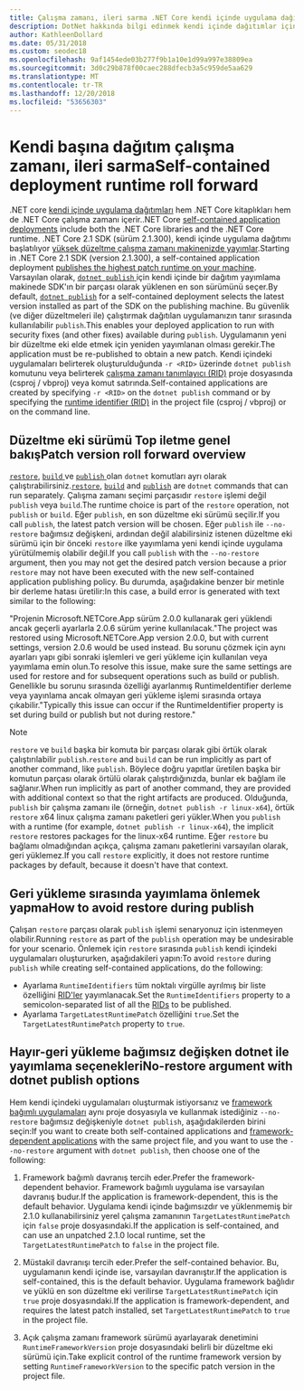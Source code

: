 ```yaml
---
title: Çalışma zamanı, ileri sarma .NET Core kendi içinde uygulama dağıtımları için.
description: DotNet hakkında bilgi edinmek kendi içinde dağıtımlar için değişiklikleri yayımlayın.
author: KathleenDollard
ms.date: 05/31/2018
ms.custom: seodec18
ms.openlocfilehash: 9af1454ede03b277f9b1a10e1d99a997e38809ea
ms.sourcegitcommit: 3d0c29b878f00caec288dfecb3a5c959de5aa629
ms.translationtype: MT
ms.contentlocale: tr-TR
ms.lasthandoff: 12/20/2018
ms.locfileid: "53656303"
---
```

# <a name="self-contained-deployment-runtime-roll-forward"></a><span data-ttu-id="5befb-103">Kendi başına dağıtım çalışma zamanı, ileri sarma</span><span class="sxs-lookup"><span data-stu-id="5befb-103">Self-contained deployment runtime roll forward</span></span>

<span data-ttu-id="5befb-104">.NET core [kendi içinde uygulama dağıtımları](index.md) hem .NET Core kitaplıkları hem de .NET Core çalışma zamanı içerir.</span><span class="sxs-lookup"><span data-stu-id="5befb-104">.NET Core [self-contained application deployments](index.md) include both the .NET Core libraries and the .NET Core runtime.</span></span> <span data-ttu-id="5befb-105">.NET Core 2.1 SDK (sürüm 2.1.300), kendi içinde uygulama dağıtımı başlatılıyor [yüksek düzeltme çalışma zamanı makinenizde yayımlar](https://github.com/dotnet/designs/pull/36).</span><span class="sxs-lookup"><span data-stu-id="5befb-105">Starting in .NET Core 2.1 SDK (version 2.1.300), a self-contained application deployment [publishes the highest patch runtime on your machine](https://github.com/dotnet/designs/pull/36).</span></span> <span data-ttu-id="5befb-106">Varsayılan olarak, [ `dotnet publish` ](../tools/dotnet-publish.md) için kendi içinde bir dağıtım yayımlama makinede SDK'ın bir parçası olarak yüklenen en son sürümünü seçer.</span><span class="sxs-lookup"><span data-stu-id="5befb-106">By default, [`dotnet publish`](../tools/dotnet-publish.md) for a self-contained deployment selects the latest version installed as part of the SDK on the publishing machine.</span></span> <span data-ttu-id="5befb-107">Bu güvenlik (ve diğer düzeltmeleri ile) çalıştırmak dağıtılan uygulamanızın tanır sırasında kullanılabilir `publish`.</span><span class="sxs-lookup"><span data-stu-id="5befb-107">This enables your deployed application to run with security fixes (and other fixes) available during `publish`.</span></span> <span data-ttu-id="5befb-108">Uygulamanın yeni bir düzeltme eki elde etmek için yeniden yayımlanan olması gerekir.</span><span class="sxs-lookup"><span data-stu-id="5befb-108">The application must be re-published to obtain a new patch.</span></span> <span data-ttu-id="5befb-109">Kendi içindeki uygulamaları belirterek oluşturulduğunda `-r <RID>` üzerinde `dotnet publish` komutunu veya belirterek [çalışma zamanı tanımlayıcı (RID)](../rid-catalog.md) proje dosyasında (csproj / vbproj) veya komut satırında.</span><span class="sxs-lookup"><span data-stu-id="5befb-109">Self-contained applications are created by specifying `-r <RID>` on the `dotnet publish` command or by specifying the [runtime identifier (RID)](../rid-catalog.md) in the project file (csproj / vbproj) or on the command line.</span></span>

## <a name="patch-version-roll-forward-overview"></a><span data-ttu-id="5befb-110">Düzeltme eki sürümü Top iletme genel bakış</span><span class="sxs-lookup"><span data-stu-id="5befb-110">Patch version roll forward overview</span></span>

<span data-ttu-id="5befb-111">[`restore`](../tools/dotnet-restore.md), [ `build` ](../tools/dotnet-build.md) ve [ `publish` ](../tools/dotnet-publish.md) olan `dotnet` komutları ayrı olarak çalıştırabilirsiniz.</span><span class="sxs-lookup"><span data-stu-id="5befb-111">[`restore`](../tools/dotnet-restore.md), [`build`](../tools/dotnet-build.md) and [`publish`](../tools/dotnet-publish.md) are `dotnet` commands that can run separately.</span></span> <span data-ttu-id="5befb-112">Çalışma zamanı seçimi parçasıdır `restore` işlemi değil `publish` veya `build`.</span><span class="sxs-lookup"><span data-stu-id="5befb-112">The runtime choice is part of the `restore` operation, not `publish` or `build`.</span></span> <span data-ttu-id="5befb-113">Eğer `publish`, en son düzeltme eki sürümü seçilir.</span><span class="sxs-lookup"><span data-stu-id="5befb-113">If you call `publish`, the latest patch version will be chosen.</span></span> <span data-ttu-id="5befb-114">Eğer `publish` ile `--no-restore` bağımsız değişkeni, ardından değil alabilirsiniz istenen düzeltme eki sürümü için bir önceki `restore` ilke yayımlama yeni kendi içinde uygulama yürütülmemiş olabilir değil.</span><span class="sxs-lookup"><span data-stu-id="5befb-114">If you call `publish` with the `--no-restore` argument, then you may not get the desired patch version because a prior `restore` may not have been executed with the new self-contained application publishing policy.</span></span> <span data-ttu-id="5befb-115">Bu durumda, aşağıdakine benzer bir metinle bir derleme hatası üretilir:</span><span class="sxs-lookup"><span data-stu-id="5befb-115">In this case, a build error is generated with text similar to the following:</span></span>

  <span data-ttu-id="5befb-116">"Projenin Microsoft.NETCore.App sürüm 2.0.0 kullanarak geri yüklendi ancak geçerli ayarlarla 2.0.6 sürüm yerine kullanılacak.</span><span class="sxs-lookup"><span data-stu-id="5befb-116">"The project was restored using Microsoft.NETCore.App version 2.0.0, but with current settings, version 2.0.6 would be used instead.</span></span> <span data-ttu-id="5befb-117">Bu sorunu çözmek için aynı ayarları yapı gibi sonraki işlemleri ve geri yükleme için kullanılan veya yayımlama emin olun.</span><span class="sxs-lookup"><span data-stu-id="5befb-117">To resolve this issue, make sure the same settings are used for restore and for subsequent operations such as build or publish.</span></span> <span data-ttu-id="5befb-118">Genellikle bu sorunu sırasında özelliği ayarlanmış RuntimeIdentifier derleme veya yayınlama ancak olmayan geri yükleme işlemi sırasında ortaya çıkabilir."</span><span class="sxs-lookup"><span data-stu-id="5befb-118">Typically this issue can occur if the RuntimeIdentifier property is set during build or publish but not during restore."</span></span>

> [!NOTE]
> <span data-ttu-id="5befb-119">`restore` ve `build` başka bir komuta bir parçası olarak gibi örtük olarak çalıştırılabilir `publish`.</span><span class="sxs-lookup"><span data-stu-id="5befb-119">`restore` and `build` can be run implicitly as part of another command, like `publish`.</span></span> <span data-ttu-id="5befb-120">Böylece doğru yapıtlar üretilen başka bir komutun parçası olarak örtülü olarak çalıştırdığınızda, bunlar ek bağlam ile sağlanır.</span><span class="sxs-lookup"><span data-stu-id="5befb-120">When run implicitly as part of another command, they are provided with additional context so that the right artifacts are produced.</span></span> <span data-ttu-id="5befb-121">Olduğunda, `publish` bir çalışma zamanı ile (örneğin, `dotnet publish -r linux-x64`), örtük `restore` x64 linux çalışma zamanı paketleri geri yükler.</span><span class="sxs-lookup"><span data-stu-id="5befb-121">When you `publish` with a runtime (for example, `dotnet publish -r linux-x64`), the implicit `restore` restores packages for the linux-x64 runtime.</span></span> <span data-ttu-id="5befb-122">Eğer `restore` bu bağlamı olmadığından açıkça, çalışma zamanı paketlerini varsayılan olarak, geri yüklemez.</span><span class="sxs-lookup"><span data-stu-id="5befb-122">If you call `restore` explicitly, it does not restore runtime packages by default, because it doesn't have that context.</span></span>

## <a name="how-to-avoid-restore-during-publish"></a><span data-ttu-id="5befb-123">Geri yükleme sırasında yayımlama önlemek yapma</span><span class="sxs-lookup"><span data-stu-id="5befb-123">How to avoid restore during publish</span></span>

<span data-ttu-id="5befb-124">Çalışan `restore` parçası olarak `publish` işlemi senaryonuz için istenmeyen olabilir.</span><span class="sxs-lookup"><span data-stu-id="5befb-124">Running `restore` as part of the `publish` operation may be undesirable for your scenario.</span></span> <span data-ttu-id="5befb-125">Önlemek için `restore` sırasında `publish` kendi içindeki uygulamaları oluştururken, aşağıdakileri yapın:</span><span class="sxs-lookup"><span data-stu-id="5befb-125">To avoid `restore` during `publish` while creating self-contained applications, do the following:</span></span>

* <span data-ttu-id="5befb-126">Ayarlama `RuntimeIdentifiers` tüm noktalı virgülle ayrılmış bir liste özelliğini [RID'ler](../rid-catalog.md) yayımlanacak.</span><span class="sxs-lookup"><span data-stu-id="5befb-126">Set the `RuntimeIdentifiers` property to a semicolon-separated list of all the [RIDs](../rid-catalog.md) to be published.</span></span>
* <span data-ttu-id="5befb-127">Ayarlama `TargetLatestRuntimePatch` özelliğini `true`.</span><span class="sxs-lookup"><span data-stu-id="5befb-127">Set the `TargetLatestRuntimePatch` property to `true`.</span></span>

## <a name="no-restore-argument-with-dotnet-publish-options"></a><span data-ttu-id="5befb-128">Hayır-geri yükleme bağımsız değişken dotnet ile yayımlama seçenekleri</span><span class="sxs-lookup"><span data-stu-id="5befb-128">No-restore argument with dotnet publish options</span></span>

<span data-ttu-id="5befb-129">Hem kendi içindeki uygulamaları oluşturmak istiyorsanız ve [framework bağımlı uygulamaları](index.md) aynı proje dosyasıyla ve kullanmak istediğiniz `--no-restore` bağımsız değişkeniyle `dotnet publish`, aşağıdakilerden birini seçin:</span><span class="sxs-lookup"><span data-stu-id="5befb-129">If you want to create both self-contained applications and [framework-dependent applications](index.md) with the same project file, and you want to use the `--no-restore` argument with `dotnet publish`, then choose one of the following:</span></span>

1. <span data-ttu-id="5befb-130">Framework bağımlı davranış tercih eder.</span><span class="sxs-lookup"><span data-stu-id="5befb-130">Prefer the framework-dependent behavior.</span></span> <span data-ttu-id="5befb-131">Framework bağımlı uygulama ise varsayılan davranış budur.</span><span class="sxs-lookup"><span data-stu-id="5befb-131">If the application is framework-dependent, this is the default behavior.</span></span> <span data-ttu-id="5befb-132">Uygulama kendi içinde bağımsızdır ve yüklenmemiş bir 2.1.0 kullanabilirsiniz yerel çalışma zamanının `TargetLatestRuntimePatch` için `false` proje dosyasındaki.</span><span class="sxs-lookup"><span data-stu-id="5befb-132">If the application is self-contained, and can use an unpatched 2.1.0 local runtime, set the `TargetLatestRuntimePatch` to `false` in the project file.</span></span>

2. <span data-ttu-id="5befb-133">Müstakil davranışı tercih eder.</span><span class="sxs-lookup"><span data-stu-id="5befb-133">Prefer the self-contained behavior.</span></span> <span data-ttu-id="5befb-134">Bu, uygulamanın kendi içinde ise, varsayılan davranıştır.</span><span class="sxs-lookup"><span data-stu-id="5befb-134">If the application is self-contained, this is the default behavior.</span></span> <span data-ttu-id="5befb-135">Uygulama framework bağlıdır ve yüklü en son düzeltme eki verilirse `TargetLatestRuntimePatch` için `true` proje dosyasındaki.</span><span class="sxs-lookup"><span data-stu-id="5befb-135">If the application is framework-dependent, and requires the latest patch installed, set `TargetLatestRuntimePatch` to `true` in the project file.</span></span>

3. <span data-ttu-id="5befb-136">Açık çalışma zamanı framework sürümü ayarlayarak denetimini `RuntimeFrameworkVersion` proje dosyasındaki belirli bir düzeltme eki sürümü için.</span><span class="sxs-lookup"><span data-stu-id="5befb-136">Take explicit control of the runtime framework version by setting `RuntimeFrameworkVersion` to the specific patch version in the project file.</span></span>
